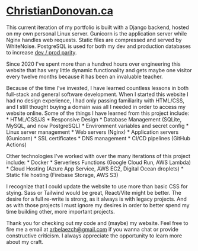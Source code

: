 # [ChristianDonovan.ca](http://christiandonovan.ca/)

   This current iteration of my portfolio is built with a Django backend, hosted on my own personal Linux server. Gunicorn is the application server while Nginx handles web requests. Static files are compressed and served by WhiteNoise. PostgreSQL is used for both my dev and production databases to increase [dev / prod parity](https://12factor.net/dev-prod-parity).

Since 2020 I've spent more than a hundred hours over engineering this website that has very little dynamic functionality and gets maybe one visitor every twelve months because it has been an invaluable teacher.

Because of the time I've invested, I have learned countless lessons in both full-stack and general software development. When I started this website I had no design experience, I had only passing familiarity with HTML/CSS, and I still thought buying a domain was all I needed in order to access my website online. Some of the things I have learned from this project include:
    * HTML/CSS/JS
    * Responsive Design
    * Database Management (SQLite, MySQL, and now PostgreSQL)
    * Environment variables and secret config
    * Linux server management
    * Web servers (Nginx)
    * Application servers (Gunicorn)
    * SSL certificates
    * DNS management
    * CI/CD pipelines (GitHub Actions)

Other technologies I've worked with over the many iterations of this project include:
    * Docker
    * Serverless Functions (Google Cloud Run, AWS Lambda)
    * Cloud Hosting (Azure App Service, AWS EC2, Digital Ocean droplets)
    * Static file hosting (Firebase Storage, AWS S3)

I recognize that I could update the website to use more than basic CSS for stying. Sass or Tailwind would be great, React/Vite might be better. The desire for a full re-write is strong, as it always is with legacy projects. And as with those projects I must ignore my desires in order to better spend my time building other, more important projects.

Thank you for checking out my code and (maybe) my website. Feel free to fire me a email at arbelaezch@gmail.com if you wanna chat or provide constructive criticism. I always appreciate the opportunity to learn more about my craft.
